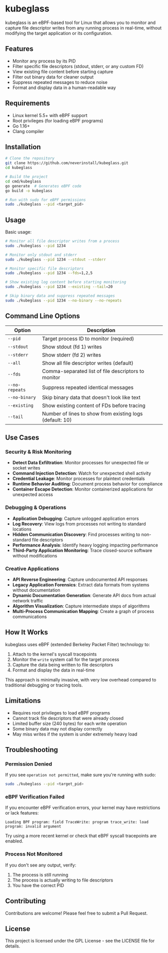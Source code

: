 # kubeglass

kubeglass is an eBPF-based tool for Linux that allows you to monitor and capture file descriptor writes from any running process in real-time, without modifying the target application or its configuration.

## Features

- Monitor any process by its PID
- Filter specific file descriptors (stdout, stderr, or any custom FD)
- View existing file content before starting capture
- Filter out binary data for cleaner output
- Suppress repeated messages to reduce noise
- Format and display data in a human-readable way

## Requirements

- Linux kernel 5.5+ with eBPF support
- Root privileges (for loading eBPF programs)
- Go 1.16+
- Clang compiler

## Installation

```bash
# Clone the repository
git clone https://github.com/neverinstall/kubeglass.git
cd kubeglass

# Build the project
cd cmd/kubeglass
go generate  # Generates eBPF code
go build -o kubeglass

# Run with sudo for eBPF permissions
sudo ./kubeglass --pid <target_pid>
```

## Usage

Basic usage:

```bash
# Monitor all file descriptor writes from a process
sudo ./kubeglass --pid 1234

# Monitor only stdout and stderr
sudo ./kubeglass --pid 1234 --stdout --stderr

# Monitor specific file descriptors
sudo ./kubeglass --pid 1234 --fds=1,2,5

# Show existing log content before starting monitoring
sudo ./kubeglass --pid 1234 --existing --tail=20

# Skip binary data and suppress repeated messages
sudo ./kubeglass --pid 1234 --no-binary --no-repeats
```

## Command Line Options

| Option | Description |
|--------|-------------|
| `--pid` | Target process ID to monitor (required) |
| `--stdout` | Show stdout (fd 1) writes |
| `--stderr` | Show stderr (fd 2) writes |
| `--all` | Show all file descriptor writes (default) |
| `--fds` | Comma-separated list of file descriptors to monitor |
| `--no-repeats` | Suppress repeated identical messages |
| `--no-binary` | Skip binary data that doesn't look like text |
| `--existing` | Show existing content of FDs before tracing |
| `--tail` | Number of lines to show from existing logs (default: 10) |

## Use Cases

### Security & Risk Monitoring

- **Detect Data Exfiltration**: Monitor processes for unexpected file or socket writes
- **Command Injection Detection**: Watch for unexpected shell activity
- **Credential Leakage**: Monitor processes for plaintext credentials
- **Runtime Behavior Auditing**: Document process behavior for compliance
- **Container Escape Detection**: Monitor containerized applications for unexpected access

### Debugging & Operations

- **Application Debugging**: Capture unlogged application errors
- **Log Recovery**: View logs from processes not writing to standard locations
- **Hidden Communication Discovery**: Find processes writing to non-standard file descriptors
- **Performance Analysis**: Identify heavy logging impacting performance
- **Third-Party Application Monitoring**: Trace closed-source software without modifications

### Creative Applications

- **API Reverse Engineering**: Capture undocumented API responses
- **Legacy Application Forensics**: Extract data formats from systems without documentation
- **Dynamic Documentation Generation**: Generate API docs from actual network traffic
- **Algorithm Visualization**: Capture intermediate steps of algorithms
- **Multi-Process Communication Mapping**: Create a graph of process communications

## How It Works

kubeglass uses eBPF (extended Berkeley Packet Filter) technology to:

1. Attach to the kernel's syscall tracepoints
2. Monitor the `write` system call for the target process
3. Capture the data being written to file descriptors
4. Format and display the data in real-time

This approach is minimally invasive, with very low overhead compared to traditional debugging or tracing tools.

## Limitations

- Requires root privileges to load eBPF programs
- Cannot track file descriptors that were already closed
- Limited buffer size (240 bytes) for each write operation
- Some binary data may not display correctly
- May miss writes if the system is under extremely heavy load

## Troubleshooting

### Permission Denied

If you see `operation not permitted`, make sure you're running with sudo:

```bash
sudo ./kubeglass --pid <target_pid>
```

### eBPF Verification Failed

If you encounter eBPF verification errors, your kernel may have restrictions or lack features:

```
Loading BPF program: field TraceWrite: program trace_write: load program: invalid argument
```

Try using a more recent kernel or check that eBPF syscall tracepoints are enabled.

### Process Not Monitored

If you don't see any output, verify:

1. The process is still running
2. The process is actually writing to file descriptors
3. You have the correct PID

## Contributing

Contributions are welcome! Please feel free to submit a Pull Request.

## License

This project is licensed under the GPL License - see the LICENSE file for details.
